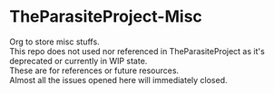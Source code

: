 # TheParasiteProject-Misc

Org to store misc stuffs.<br>
This repo does not used nor referenced in TheParasiteProject as it's deprecated or currently in WIP state.<br>
These are for references or future resources.<br>
Almost all the issues opened here will immediately closed.
